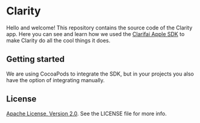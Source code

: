 # Clarity

Hello and welcome! This repository contains the source code of the Clarity app. Here you can see and learn how we used the [Clarifai Apple SDK](https://github.com/Clarifai/clarifai-apple-sdk) to make Clarity do all the cool things it does.

## Getting started

We are using CocoaPods to integrate the SDK, but in your projects you also have the option of integrating manually.

## License

[Apache License, Version 2.0](http://www.apache.org/licenses/LICENSE-2.0). See the LICENSE file for more info.